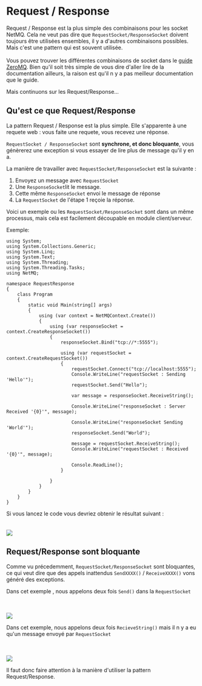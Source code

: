 Request / Response
=====

Request / Response est la plus simple des combinaisons pour les socket NetMQ. Cela ne veut pas dire que <code>RequestSocket/ResponseSocket</code> doivent toujours être utilisées ensembles, il y a d'autres combinaisons possibles. Mais c'est une pattern qui est souvent utilisée.
<br/>
<br/>
Vous pouvez trouver les différentes combinaisons de socket dans le <a href="http://zguide.zeromq.org/page:all" target="_blank">guide ZeroMQ</a>. Bien qu'il soit très simple de vous dire d'aller lire de la documentation ailleurs, la raison est qu'il n y a pas meilleur documentation que le guide. 

Mais continuons sur les Request/Response...




## Qu'est ce que Request/Response

La pattern Request / Response est la plus simple. Elle s'apparente à une requete web : vous faite une requete, vous recevez une réponse.

<code>RequestSocket / ResponseSocket</code> sont **synchrone, et donc bloquante**, vous génèrerez une exception si vous essayer de lire plus de message qu'il y en a.

La manière de travailler avec <code>RequestSocket/ResponseSocket</code> est la suivante :

1. Envoyez un message avec <code>RequestSocket</code>
2. Une <code>ResponseSocket</code>lit le message.
3. Cette même <code>ResponseSocket</code> envoi le message de réponse
4. La <code>RequestSocket</code> de l'étape 1 reçoie la réponse.

Voici un exemple ou les <code>RequestSocket/ResponseSocket</code> sont dans un même processus, mais cela est facilement découpable en module client/serveur.

Exemple:

    using System;
    using System.Collections.Generic;
    using System.Linq;
    using System.Text;
    using System.Threading;
    using System.Threading.Tasks;
    using NetMQ;

    namespace RequestResponse
    {
        class Program
        {
            static void Main(string[] args)
            {
                using (var context = NetMQContext.Create())
                {
                    using (var responseSocket = context.CreateResponseSocket())
                    {
                        responseSocket.Bind("tcp://*:5555");

                        using (var requestSocket = context.CreateRequestSocket())
                        {
                            requestSocket.Connect("tcp://localhost:5555");
                            Console.WriteLine("requestSocket : Sending 'Hello'");
                            requestSocket.Send("Hello");

                            var message = responseSocket.ReceiveString();

                            Console.WriteLine("responseSocket : Server Received '{0}'", message);

                            Console.WriteLine("responseSocket Sending 'World'");
                            responseSocket.Send("World");

                            message = requestSocket.ReceiveString();
                            Console.WriteLine("requestSocket : Received '{0}'", message);

                            Console.ReadLine();
                        }

                    }
                }
            }
        }
    }


Si vous lancez le code vous devriez obtenir le résultat suivant :
<br/>
<br/>
<br/>
<img src="https://raw.githubusercontent.com/zeromq/netmq/master/docs/Images/RequestResponse.png"/>





## Request/Response sont bloquante

Comme vu précedemment, <code>RequestSocket/ResponseSocket</code> sont bloquantes, ce qui veut dire que des appels inattendus <code>SendXXXX()</code> / <code>ReceiveXXXX()</code> vons généré des exceptions.

Dans cet exemple , nous appelons deux fois <code>Send()</code> dans la <code>RequestSocket</code>

<br/>
<br/>
<img src="https://raw.githubusercontent.com/zeromq/netmq/master/docs/Images/RequestResponse2Sends.png"/>




Dans cet exemple, nous appelons deux fois <code>RecieveString()</code> mais il n y a eu qu'un message envoyé par <code>RequestSocket</code>


<br/>
<br/>
<img src="https://raw.githubusercontent.com/zeromq/netmq/master/docs/Images/RequestResponse2Receives.png"/>


Il faut donc faire attention à la manière d'utiliser la pattern Request/Response.

